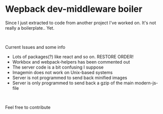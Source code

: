 <h1>Wepback dev-middleware boiler</h1>

<p>Since I just extracted to code from another project I've worked on. It's not really
a boilerplate.. Yet. </p>
<br>
<p>Current Issues and some info</p>
  <ul>
    <li>Lots of packages(?) like react and so on. RESTORE ORDER!</li>
    <li>Workbox and webpack-helpers has been commented out</li>
    <li>The server code is a bit confusing I suppose</li>
    <li>Imagemin does not work on Unix-based systems</li>
    <li>Server is not programmed to send back minified images</li>
    <li>Server is only programmed to send back a gzip of the main modern-js-file</li>
  </ul>
<br>

<p>Feel free to contribute</p>
